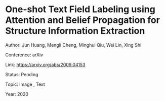 # One-shot Text Field Labeling using Attention and Belief Propagation for Structure Information Extraction
Author: Jun Huang, Mengli Cheng, Minghui Qiu, Wei Lin, Xing Shi

Conference: arXiv

Link: https://arxiv.org/abs/2009.04153

Status: Pending

Topic: Image , Text 

Year: 2020

